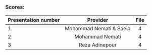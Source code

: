  ### Scores:
| Presentation number | Provider | File |
| --- | :-:  | :-: |  
| 1 | Mohammad Nemati & Saeid  | 4 |
| 2 | Mohammad Nemati | 4 |
| 3 | Reza Adinepour | 4 |
